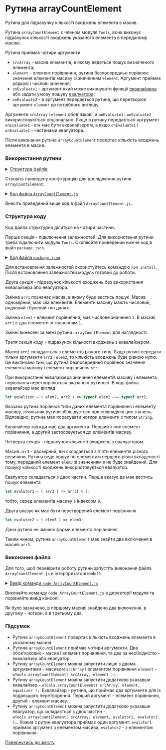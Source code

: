 # Рутина arrayCountElement

Рутина для підрахунку кількості входжень елемента в масив.

Рутина `arrayCountElement` є членом модуля `Tools`, вона виконує підрахунок кількості входжень указаного елемента в переданому масиві.

Рутина приймає чотири аргументи:

- `srcArray` - масив елементів, в якому ведеться пошук визначеного елемента;
- `element` - елемент порівняння, рутина безпосередньо порівнює значення елементів масиву зі значенням `element`. Аргумент приймає рядкові і числові значення;
- `onEvaluate1` - аргумент який може виконувати функції [еквалайзера](../concept/Equalizer.md) або задати умову пошуку [евалуатора](../concept/Evaluator.md);
- `onEvaluate2` - в аргумент передається рутина, що перетворює аргумент `element` до потрібного вигляду.

Аргументи `srcArray` i `element` обов'язкові, а `onEvaluate1` i `onEvaluate2` використовуються опціонально. Якщо в рутину передається аргрумент `onEvaluate1` - він має бути еквалайзером, а якщо `onEvaluate1` i `onEvaluate2` - частинами евалуатора.

Після виконання рутина `arrayCountElement` повертає кількість входжень елемента в масив.

### Використання рутини

<details>
  <summary><u>Структура файлів</u></summary>

```
arrayCountElement
        ├── ArrayCountElement.js
        └── package.json

```

</details>

Створіть приведену конфігурацію для дослідження рутини `arrayCountElement`.

<details>
  <summary><u>Код файла <code>ArrayCountElement.js</code></u></summary>

```js
require( 'wTools' );

// without equalizer or evalutor

let arr1 = [ 1, 2, 'a', 'b', true, 6, 1 ];
let elem1 = 1;

console.log( wTools.arrayCountElement( arr1, elem1 ) );

// with equilizer

let arr2 = [ 'a', 'b', 'c', 1, 2, true, 'd', 3, false ];
let elem2 =  'str';
let equalizer = ( elem2, arr2 ) => typeof elem2 === typeof arr2;

console.log( wTools.arrayCountElement( arr2, elem2, equalizer ) );

// with evalutor

let arr3 = [ [ 0, 'a' ], [ 'b', 0 ], [ 2, 0 ], [ 0, true ], [ 4, 'a', 0 ] ];
let elem3 =  0;
let evalutor1 = ( arr3 ) => arr3[ 0 ];
let evalutor2 = ( elem3 ) => elem3;

console.log( wTools.arrayCountElement( arr3, elem3, evalutor1, evalutor2 ) );

```

</details>

Внесіть приведений вище код в файл `ArrayCountElement.js`.

### Структура коду

Код файла структурно ділиться на чотири частини.

Перша секція - підключення залежностей. Для використання рутини треба підключити модуль `Tools`. Скопіюйте приведений нижче код в файл `package.json`.

<details>
    <summary><u>Код файла <code>package.json</code></u></summary>

```json    
{
  "dependencies": {
    "wTools": ""
  }
}

```

</details>

Для встановлення залежностей скористуйтесь командою `npm install`. Після встановлення залежностей модуль готовий до роботи.

Друга секція - підрахунок кількості входжень без використання еквалайзера або евалуатора.

Змінна `arr1` позначає масив, в якому буде вестись пошук. Масив одномірний, має сім елементів. Елементи масиву мають числовий, рядковий і булевий тип даних.

Змінна `elem1` - елемент порівняння, має числове значення `1`. В масиві `arr1` є два елементи зі значенням `1`.

Змінні винесені за межі рутини `arrayCountElement` для наглядності.

Третя секція коду - підрахунок кількості входжень з еквалайзером.

Масив `arr2` складається з елементів різного типу. Якщо рутині передати тільки аргументи `arr2` i `elem2`, то кількість входжень буде рівною нулю. Це викликано тим, що рутина безпосередньо порівнює значення елемента масиву і елемент порівняння `str`.

При використанні еквалайзера значення елементів масиву і елемента порівняння перетворюються вказаною рутиною. В коді файла еквалайзер має вигляд

```js
let equalizer = ( elem2, arr2 ) => typeof elem2 === typeof arr2;
```
Вказана рутина порівнює типи даних елемента порівняння і елементу масиву, лічильник рутини збільшується при співпадінні цих значень. Відповідно, рутина має порахувати чотири елементи з типом `String`.

Еквалайзер завжди має два аргумента. Перший з них елемент порівняння, а другий застосовується до елементів масиву.

Четверта секція - підрахунок кількості входжень з евалуатором.

Масив `arr3` - двомірний, він складається з п'яти елементів різного величини. Рутина веде пошук по елементам першого рівня вкладеності тому, переданий елемент `elem3` зі значенням `0` не буде знайдений. Для пошуку кількості входжень використовується евалуатор.

Евалуатор складається з двох частин. Перша вказує де має вестись пошук елемента

```js
let evalutor1 = ( arr3 ) => arr3[ 0 ];
```

тобто, серед елементів масиву з індексом `0`.

Друга вказує як має бути перетворений елемент порівняння

```js
let evalutor2 = ( elem3 ) => elem3;
```

Дана рутина не змінює форми елемента порівняння.

Таким чином, рутина `arrayCountElement` має знайти два включення в масиві `arr3`.

### Виконання файла

Для того, щоб перевірити роботу рутини запустіть виконання файла `ArrayCountElement.js` в інтерпретаторі `NodeJS`.

<details>
  <summary><u>Вивід команди <code>node ArrayCountElement.js</code></u></summary>

```
[user@user ~]$ node ArrayCountElement.js
2
4
2
```

</details>

Виконайте команду `node ArrayCountElement.js` в директорії модуля та порівняйте вивід консолі.

Як було зазначено, в першому масиві знайдено два включення, в другому - чотири, а в третьому два.

### Підсумок

- Рутина `arrayCountElement` повертає кількість входжень елемента в указаному масиві.
- Рутина `arrayCountElement` приймає чотири аргументи. Два обов'язкових - масив і елемент порівняння, та два за необхідністю - еквалайзер або евалуатор.
- Рутину `arrayCountElement` можна запустити лише з двома аргументами - масивом `srcArray` і елементом порівняння `element` - `wTools.arrayCountElement( srcArray, element );`.
- Рутину `arrayCountElement` можна запустити додатково указавши еквалайзер - `wTools.arrayCountElement( srcArray, element, equalizer );`. Еквалайзер - рутина, що приймає два аргументи для їх подальшого перетворення. Перший аргумент - елемент порівняння, другий - елемент масиву.
- Рутину `arrayCountElement` можна запустити додатково указавши евалуатор, що складається з двох частин - `wTools.arrayCountElement( srcArray, element, evalutor1, evalutor2 );`. Кожна з рутин евалуатора приймає один аргумент: `evalutor1` приймає аргумент з елементом масива, `evalutor2` - з елементом порівняння.

[Повернутись до змісту](../README.md#Туторіали)
